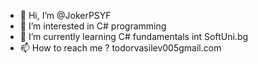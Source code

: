 - 👋 Hi, I’m @JokerPSYF
- 👀 I’m interested in C# programming 
- 🌱 I’m currently learning C# fundamentals int SoftUni.bg
- 📫 How to reach me ? todorvasilev005gmail.com

<!---
JokerPSYF/JokerPSYF is a ✨ special ✨ repository because its `README.md` (this file) appears on your GitHub profile.
You can click the Preview link to take a look at your changes.
--->
